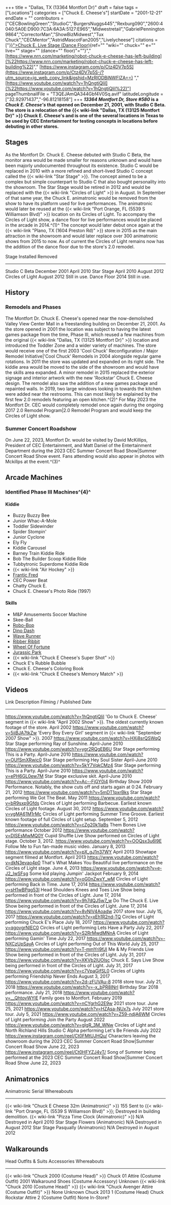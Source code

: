 +++
title = "Dallas, TX (13364 Montfort Dr)"
draft = false
tags = ["Locations"]
categories = ["Chuck E. Cheese's"]
startDate = "2001-12-21"
endDate = ""
contributors = ["CECBowlingGreen","StudioC","BurgersNuggs445","Rexburg090","2600:4040:5A0E:D900:7C3A:6A3A:5127:E965","Midwestretail","GabrielPennington9864","CorrectorMan","ShowBizMidwest","Tux Chuck","CECMentor","AstridMascotFan2005","Livelycheese"]
citations = ["[}}">Chuck E. Live Stage (Dance Floor)](%22%7B%7B%3C){ref="" "wiki="" chuck="" e="" live="" stage="" (dance="" floor)"=""}","[https://www.nrn.com/marketing/robot-chuck-e-cheese-has-left-building](%22https://www.nrn.com/marketing/robot-chuck-e-cheese-has-left-building%22)"," [https://www.instagram.com/p/Ctz4DV7p5S](https://www.instagram.com/p/Ctz4DV7p5S-/?utm_source=ig_web_copy_link&igshid=MzRlODBiNWFlZA==)
","[https://www.youtube.com/watch?v=1hQngtiQliI](%22https://www.youtube.com/watch?v=1hQngtiQliI%22)"]
pageThumbnailFile = "T3QEJAmQA344Gbf4V0Sq.avif"
latitudeLongitude = ["32.92971437","-96.81218158"]
+++
***13364 Montfort Dr, Store #580* is a *Chuck E. Cheese's* that opened on December 21, 2001, with Studio C Beta. The store is a relocation of the {{< wiki-link "Dallas, TX (13125 Montfort Dr)" >}} Chuck E. Cheese's and is one of the several locations in Texas to be used by CEC Entertainment for testing concepts in locations before debuting in other stores.**

## Stages

As the Montfort Dr. Chuck E. Cheese debuted with Studio C Beta, the monitor area would be made smaller for reasons unknown and would have been majorly undocumented throughout its existence.
Studio C would be replaced in 2010 with a more refined and short-lived Studio C concept called the {{< wiki-link "Star Stage" >}}. The concept aimed to be a complex but simple counterpart to Studio C that also bought personality into the showroom.
The Star Stage would be retired in 2012 and would be replaced with the {{< wiki-link "Circles of Light" >}} in August. In September of that same year, the Chuck E. animatronic would be removed from the show to have its platform used for live performances. The animatronic would later be reused at the {{< wiki-link "Port Orange, FL (5539 S Williamson Blvd)" >}} location on its Circles of Light.
To accompany the Circles of Light show, a dance floor for live performances would be placed in the arcade in 2014.^(1)^ The concept would later debut once again at the {{< wiki-link "Plano, TX (1604 Preston Rd)" >}} store in 2015 as the main attraction in the showroom and would later replace over 300 animatronic shows from 2015 to now. As of current the Circles of Light remains now has the addition of the dance floor due to the store's 2.0 remodel.

  Stage              Installed       Removed
  ------------------ --------------- ---------------
  Studio C Beta      December 2001   April 2010
  Star Stage         April 2010      August 2012
  Circles of Light   August 2012     Still in use.
  Dance Floor        2014            Still in use.

## History

### Remodels and Phases

The Montfort Dr. Chuck E. Cheese's opened near the now-demolished Valley View Center Mall in a freestanding building on December 21, 2001.
As the store opened in 2001 the location was subject to having the latest games package from the time, Phase III, which reused a few machines from the original {{< wiki-link "Dallas, TX (13125 Montfort Dr)" >}} location and introduced the Toddler Zone and a wider variety of machines.
The store would receive one of the first 2003 'Cool Chuck' Reconfiguration / Major Remodel Initiative|'Cool Chuck' Remodels in 2004 alongside regular game rotations.
In 2011 the store was updated and expanded on its right side. The kiddie area would be moved to the side of the showroom and would have the skills area expanded.
A minor remodel in 2015 replaced the exterior signage and interior artwork with the new 'Rockstar' Chuck E. Cheese design. The remodel also saw the addition of a new games package and repainted walls.
In 2019, two large windows looking in towards the kitchen were added near the restrooms. This can most likely be explained by the first few 2.0 remodels featuring an open kitchen.^(2)^
For May 2023 the Montfort Dr. CEC would completely remodel once again during the ongoing 2017 2.0 Remodel Program|2.0 Remodel Program and would keep the Circles of Light show.

### Summer Concert Roadshow

On June 22, 2023, Montfort Dr. would be visited by David McKillips, President of CEC Entertainment, and Matt Daniel of the Entertainment Department during the 2023 CEC Summer Concert Road Show|Summer Concert Road Show event. Fans attending would also appear in photos with Mckillps at the event.^(3)^

## Arcade Machines

### Identified Phase III Machines^(4)^

#### Kiddie

- Buzzy Buzzy Bee
- Junior Whac-A-Mole
- Toddler Sidewinder
- Spider Stompin'
- Junior Cyclone
- Ely Fly
- Kiddie Carousel
- Barney Train Kiddie Ride
- Bob The Builder Scoop Kiddie Ride
- Tubbytronic Superdome Kiddie Ride
- {{< wiki-link "Air Hockey" >}}
- [Frantic Fred](https://www.arcade-museum.com/game_detail.php?game_id=7847)
- CEC Power Beat
- Chatty Chuck E.
- Chuck E. Cheese's Photo Ride (1997)

#### Skills

- M&P Amusements Soccer Machine
- Skee-Ball
- [Robo-Bop](https://www.highwaygames.com/arcade-machines/robo-bop-6093/)
- [Dino Dash](https://www.arcade-museum.com/game_detail.php?game_id=12700)
- [Wave Runner](https://www.arcade-museum.com/game_detail.php?game_id=10414)
- [Ribber Ribbit](https://www.highwaygames.com/arcade-machines/ripper-ribbit-6111/)
- [Wheel Of Fortune](https://www.highwaygames.com/arcade-machines/wheel-fortune-ice-8126/)
- [Jurassic Park](https://www.arcade-museum.com/game_detail.php?game_id=8262)
- {{< wiki-link "Chuck E Cheese's Super Shot" >}}
- Chuck E's Rubble Bubble
- Chuck E. Cheese's Coloring Book
- {{< wiki-link "Chuck E Cheese's Memory Match" >}}

## Videos

  Link                                            Description                                                                                                                      Filming / Published Date
  ----------------------------------------------- -------------------------------------------------------------------------------------------------------------------------------- --------------------------
  https://www.youtube.com/watch?v=1hQngtiQliI     'Go to Chuck E. Cheese' segment in {{< wiki-link "April 2002 Show" >}}. The oldest currently known footage of the store.   April 2002
  https://www.youtube.com/watch?v=5iiBJA7tkZw     'Every Boy Every Girl' segment in {{< wiki-link "September 2007 Show" >}}.                                                 2007
  https://www.youtube.com/watch?v=HXj8srQSWqQ     Star Stage performing Ray of Sunshine.                                                                                           April-June 2010
  https://www.youtube.com/watch?v=ygr2RQgEB6U     Star Stage performing This is a Party.                                                                                           April-June 2010
  https://www.youtube.com/watch?v=OUfSmXRwic0     Star Stage performing Hey Soul Sister                                                                                            April-June 2010
  https://www.youtube.com/watch?v=5kY7VqkCMz4     Star Stage performing This is a Party.                                                                                           April-June 2010
  https://www.youtube.com/watch?v=ePH6GL0ew7M     Star Stage exclusive skit.                                                                                                       April-June 2010
  https://www.youtube.com/watch?v=Ac--FjGY0i4    Birthday Show 2009 Performance. Notably, the show cuts off and starts again at 0:24.                                             February 21, 2012
  https://www.youtube.com/watch?v=5mDT1pxrBks     Star Stage performing We Got The Beat.                                                                                           May 2011
  https://www.youtube.com/watch?v=bR9sxp9Gfds     Circles of Light performing Barbecue. Earliest known Circles of Light footage.                                                   August 30, 2012
  https://www.youtube.com/watch?v=vgMA61M1rMc     Circles of Light performing Summer Time Groove. Earliest known footage of full Circles of Light setup.                           September 5, 2012
  https://www.youtube.com/watch?v=cZg20k1laBs     Them Bones Live performance                                                                                                      October 2012
  https://www.youtube.com/watch?v=DlSEsMwMQ0Y     Cupid Shuffle Live Show performed on Circles of Light stage.                                                                     October 3, 2012.
  https://www.youtube.com/watch?v=OOQsx3u6l9E     Follow Me to Fun fan-made music video.                                                                                           January 8, 2013
  https://www.youtube.com/watch?v=pX_gJ1n37WY     April 2013 Showtape segment filmed at Montfort.                                                                                  April 2013
  https://www.youtube.com/watch?v=dkN3evao4p0     That's What Makes You Beautiful live performance on the Circles of Light stage.                                                 June 4, 2013
  https://www.youtube.com/watch?v=e-J2_IwSFsg     Some kid playing Jumpin' Jackpot                                                                                                February 9, 2014
  https://www.youtube.com/watch?v=oG0nZwxY_wM     Circles of Light performing Back in Time.                                                                                        June 17, 2014
  https://www.youtube.com/watch?v=sH1wBPqg53I     Head Shoulders Knees and Toes Live Show being performed in front of the Circles of Light.                                        June 17, 2014
  https://www.youtube.com/watch?v=9h7dQJ5w7_w     Do The Chuck E. Live Show being performed in front of the Circles of Light.                                                      June 17, 2014
  https://www.youtube.com/watch?v=8vNIV4Aoadw     2017 store tour.                                                                                                                 July 15, 2017
  https://www.youtube.com/watch?v=xEh1R2nd-TQ     Circles of Light performing Chuck E's Place                                                                                     July 18, 2017
  https://www.youtube.com/watch?v=qgovgrNIEC0     Circles of Light performing Lets Have a Party                                                                                    July 22, 2017
  https://www.youtube.com/watch?v=S2RrMwdMNnA     Circles of Light performing Gamin' Time                                                                                         July 22, 2017
  https://www.youtube.com/watch?v=-NXCzUpSayA     Circles of Light performing Out of This World                                                                                    July 25, 2017
  https://www.youtube.com/watch?v=T-mmYri9fJI     Me & My Friends Live Show being performed in front of the Circles of Light.                                                      July 31, 2017
  https://www.youtube.com/watch?v=XKVb2lUOlsc     Chuck E. Says Live Show being performed in front of the Circles of Light.                                                        July 31, 2017
  https://www.youtube.com/watch?v=c7VpaGifSL0     Circles of Lights performing Friendship Never Ends                                                                               August 3, 2017
  https://www.youtube.com/watch?v=2d-zFUVAu-8     2018 store tour.                                                                                                                 July 21, 2018
  https://www.youtube.com/watch?v=-x_bPR8INrI     Birthday Star 2018 performance.                                                                                                  July 21, 2018
  https://www.youtube.com/watch?v=__QhtovWYlE   Family goes to Montfort.                                                                                                         February 2019
  https://www.youtube.com/watch?v=nCYgrhG2E9w     2021 store tour.                                                                                                                 June 25, 2021
  https://www.youtube.com/watch?v=HZAsa-NUx7s     July 2021 store tour.                                                                                                            July 5, 2021
  https://www.youtube.com/watch?v=Z59-ndjA6WM     Circles of Light performing Join the Party                                                                                       August 2022
  https://www.youtube.com/watch?v=gIgR_3M_WNw     Circles of Light and North Richland Hills Studio C Alpha performing Let's Be Friends                                            July 2022
  https://www.instagram.com/reel/Ct0FMtUJHQu/     Characters leaving the showroom during the 2023 CEC Summer Concert Road Show|Summer Concert Road Show                           June 22, 2023
  https://www.instagram.com/reel/Ct0HFYZJ4vT/     Song of Summer being performed at the 2023 CEC Summer Concert Road Show|Summer Concert Road Show                                June 22, 2023

## Animatronics

  Animatronic                                                Serial   Whereabouts
  ---------------------------------------------------------- -------- -------------------------------------------------------------------------------------------------------------
  {{< wiki-link "Chuck E Cheese 32m (Animatronic)" >}}   155      Sent to {{< wiki-link "Port Orange, FL (5539 S Williamson Blvd)" >}}; Destroyed in building demolition.
  {{< wiki-link "Pizza Time Clock (Animatronic)" >}}     N/A      Destroyed in April 2010
  Star Stage Flowers (Animatronic)                           N/A      Destroyed in August 2012
  Star Stage Pasqually (Animatronic)                         N/A      Destroyed in August 2012

## Walkarounds

  Head                                                Outfits & Suits                                                 Accessories                                 Whereabouts
  --------------------------------------------------- --------------------------------------------------------------- ------------------------------------------- -------------
  {{< wiki-link "Chuck 2000 (Costume Head)" >}}   Chuck 01 Attire (Costume Outfit)                                2001 Walkaround Shoes (Costume Accessory)   Unknown
  {{< wiki-link "Chuck 2010 (Costume Head)" >}}   {{< wiki-link "Chuck Avenger Attire (Costume Outfit)" >}}   None                                        Unknown
  Chuck 2013 1 (Costume Head)                         Chuck Rockstar Attire 2 (Costume Outfit)                        None                                        In-Store?
